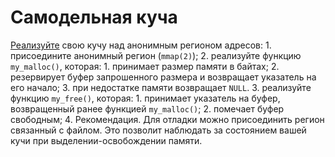 # Самодельная куча

[Реализуйте](src) свою кучу над анонимным регионом адресов:
    1. присоедините анонимный регион (`mmap(2)`);
    2. реализуйте функцию `my_malloc()`, которая:
        1. принимает размер памяти в байтах;
        2. резервирует буфер запрошенного размера и возвращает указатель на его начало;
        3. при недостатке памяти возвращает `NULL`.
    3. реализуйте функцию `my_free()`, которая:
        1. принимает указатель на буфер, возвращенный ранее функцией `my_malloc()`;
        2. помечает буфер свободным;
    4. Рекомендация. Для отладки можно присоединить регион связанный с файлом. Это позволит наблюдать за состоянием вашей кучи при выделении-освобождении памяти.
